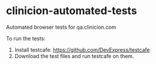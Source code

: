 # clinicion-automated-tests
Automated browser tests for qa.clinicion.com

To run the tests: 
  1. Install testcafe: https://github.com/DevExpress/testcafe
  2. Download the test files and run testcafe on them.
